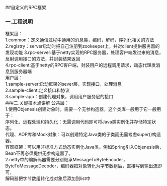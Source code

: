 ##自定义的RPC框架

### 一.工程说明  
  框架层：  
  1.common：定义通信过程中通用的消息类，编码，解码，序列化相关的方法  
  2.registry：server启动时把自己注册到zookeeper上，并对client提供服务器的发现功能
  3.rpc-server:基于netty实现的RPC服务器，处理客户端发过来的消息，反射调用接口的方法，并封装结果返回  
  4.rpc-client:基于netty的RPC客户端，封装用户的远程调用请求，动态代理发消息到服务器端  
  用户层：  
  1.sample-server:启动框架的sever层，实现接口，处理消息  
  2.sample-client:定义接口和协议  
  3.sample-app：创建代理对象，调用用户服务层的接口  
###二.关键技术点讲解
公共层：  
1.使用Objenesis创建对象时，需要一个无参构造器，这个类库一般用于它一般用于：   
           序列化、远程处理和持久化：无需调用代码即可将Java类实例化并存储特定状态。  
           代理、AOP库和Mock对象：可以创建特定Java类的子类而无需考虑super()构造器。  
           容器框架：可以用非标准方式动态实例化Java类。例如Spring引入Objenesis后，Bean不再必须提供无参构造器了。  
 2.netty中的编解码器需要分别继承MessageToByteEncoder，ByteToMessageDecoder，编码器把对象转化为字节数组后，直接写到输出流即可，  
 解码器把字节数组转化成对象后添加到list中  
 


  
  
